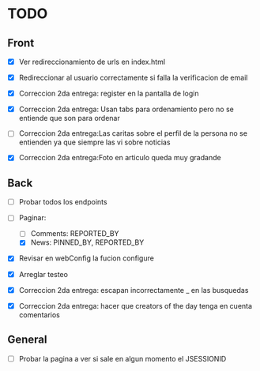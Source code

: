 # TODO

## Front
- [x] Ver redireccionamiento de urls en index.html 
- [x] Redireccionar al usuario correctamente si falla la verificacion de email
- [x] Correccion 2da entrega: register en la pantalla de login
- [x] Correccion 2da entrega: Usan tabs para ordenamiento pero no se entiende que son para ordenar
- [ ] Correccion 2da entrega:Las caritas sobre el perfil de la persona no se entienden ya que siempre las vi sobre noticias
- [x] Correccion 2da entrega:Foto en articulo queda muy gradande


## Back
- [ ] Probar todos los endpoints
- [ ] Paginar:
  - [ ] Comments: REPORTED_BY
  - [x] News: PINNED_BY, REPORTED_BY
- [x] Revisar en webConfig la fucion configure
- [x] Arreglar testeo
- [x] Correccion 2da entrega: escapan incorrectamente _ en las busquedas
- [x] Correccion 2da entrega: hacer que creators of the day tenga en cuenta comentarios


## General
- [ ] Probar la pagina a ver si sale en algun momento el JSESSIONID